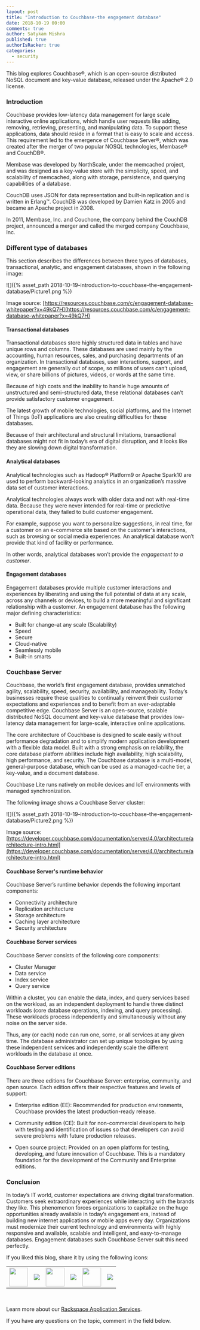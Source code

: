 ```yaml
---
layout: post
title: "Introduction to Couchbase-the engagement database"
date: 2018-10-19 00:00
comments: true
author: Satykam Mishra
published: true
authorIsRacker: true
categories:
  - security
---
```


This blog explores Couchbase&reg;, which is an open-source distributed NoSQL 
document and key-value database, released under the Apache&reg; 2.0 license. 

<!-- more -->

### Introduction

Couchbase provides low-latency data management for large scale interactive online 
applications, which handle user requests like adding, removing, retrieving, 
presenting, and manipulating data. To support these applications, data should 
reside in a format that is easy to scale and access. This requirement led to the 
emergence of Couchbase Server&reg;, which was created after the merger of 
two popular NOSQL technologies, Membase&reg; and CouchDB&reg;. 

Membase was developed by NorthScale, under the memcached project, and was designed 
as a key-value store with the simplicity, speed, and scalability of memcached, 
along with storage, persistence, and querying capabilities of a database.

CouchDB uses JSON for data representation and built-in replication and is written 
in Erlang&trade;. CouchDB was developed by Damien Katz in 2005 and became an 
Apache project in 2008.

In 2011, Membase, Inc. and Couchone, the company behind the CouchDB project, 
announced a merger and called the merged company Couchbase, Inc.

### Different type of databases

This section describes the differences between three types of databases, 
transactional, analytic, and engagement databases, shown in the following image:

![]({% asset_path 2018-10-19-introduction-to-couchbase-the-engagement-database/Picture1.png %})

Image source: [https://resources.couchbase.com/c/engagement-database-whitepaper?x=49kQ7H](https://resources.couchbase.com/c/engagement-database-whitepaper?x=49kQ7H)

#### Transactional databases

Transactional databases store highly structured data in tables and have unique 
rows and columns. These databases are used mainly by the accounting, human 
resources, sales, and purchasing departments of an organization. In transactional 
databases, user interactions, support, and engagement are generally out of scope, 
so millions of users can’t upload, view, or share billions of pictures, videos, 
or words at the same time.

Because of high costs and the inability to handle huge amounts of unstructured 
and semi-structured data, these relational databases can’t provide satisfactory 
customer engagement.

The latest growth of mobile technologies, social platforms, and the Internet of 
Things (IoT) applications are also creating difficulties for these databases.

Because of their architectural and structural limitations, transactional databases 
might not fit in today’s era of digital disruption, and it looks like they are 
slowing down digital transformation.

#### Analytical databases

Analytical technologies such as Hadoop&reg; Platform9 or Apache Spark10 are used 
to perform backward-looking analytics in an organization’s massive data set of 
customer interactions.

Analytical technologies always work with older data and not with real-time data. 
Because they were never intended for real-time or predictive operational data, 
they failed to build customer engagement. 

For example, suppose you want to personalize suggestions, in real time, for a 
customer on an e-commerce site based on the customer's interactions, such as 
browsing or social media experiences. An analytical database won’t provide that 
kind of facility or performance. 

In other words, analytical databases won’t provide the *engagement to a customer*.

#### Engagement databases

Engagement databases provide multiple customer interactions and experiences by 
liberating and using the full potential of data at any scale, across any channels 
or devices, to build a more meaningful and significant relationship with a customer.
An engagement database has the following major defining characteristics:

- Built for change–at any scale (Scalability)
- Speed 
- Secure
- Cloud-native
- Seamlessly mobile
- Built-in smarts

### Couchbase Server

Couchbase, the world’s first engagement database, provides unmatched agility, 
scalability, speed, security, availability, and manageability. Today’s businesses 
require these qualities to continually reinvent their customer expectations and 
experiences and to benefit from an ever-adaptable competitive edge. Couchbase 
Server is an open-source, scalable distributed NoSQL document and key-value 
database that provides low-latency data management for large-scale, interactive 
online applications.

The core architecture of Couchbase is designed to scale easily without performance 
degradation and to simplify modern application development with a flexible data 
model. Built with a strong emphasis on reliability, the core database platform 
abilities include high availability, high scalability, high performance, and 
security. The Couchbase database is a multi-model, general-purpose database, which
can be used as a managed-cache tier, a key-value, and a document database. 

Couchbase Lite runs natively on mobile devices and IoT environments with managed 
synchronization.

The following image shows a Couchbase Server cluster:

![]({% asset_path 2018-10-19-introduction-to-couchbase-the-engagement-database/Picture2.png %})

Image source: [https://developer.couchbase.com/documentation/server/4.0/architecture/architecture-intro.html](https://developer.couchbase.com/documentation/server/4.0/architecture/architecture-intro.html)

#### Couchbase Server's runtime behavior

Couchbase Server’s runtime behavior depends the following important components:

- Connectivity architecture
- Replication architecture
- Storage architecture
- Caching layer architecture
- Security architecture

#### Couchbase Server services

Couchbase Server consists of the following core components: 

- Cluster Manager 
- Data service
- Index service
- Query service 

Within a cluster, you can enable the data, index, and query services based on the 
workload, as an independent deployment to handle three distinct workloads (core 
database operations, indexing, and query processing). These workloads process 
independently and simultaneously without any noise on the server side.

Thus, any (or each) node can run one, some,  or all services at any given time. 
The database administrator can set up unique topologies by using these independent 
services and independently scale the different workloads in the database at once.

#### Couchbase Server editions

There are three editions for Couchbase Server: enterprise, community, and open 
source. Each edition offers their respective features and levels of support:

- Enterprise edition (EE): Recommended for production environments, Couchbase 
provides the latest production-ready release. 

- Community edition (CE): Built for non-commercial developers to help with testing 
and identification of issues so that developers can avoid severe problems with 
future production releases. 

- Open source project: Provided on an open platform for testing, developing, 
and future innovation of Couchbase. This is a mandatory foundation for the 
development of the Community and Enterprise editions. 


### Conclusion

In today’s IT world, customer expectations are driving digital transformation. 
Customers seek extraordinary experiences while interacting with the brands they 
like. This phenomenon forces organizations to capitalize on the huge opportunities 
already available in today’s engagement era, instead of building new internet 
applications or mobile apps every day. Organizations must modernize their current 
technology and environments with highly responsive and available, scalable and 
intelligent, and easy-to-manage databases. Engagement databases such Couchbase 
Server suit this need perfectly.

<table>
  <tr>If you liked this blog, share it by using the following icons:</tr>
  <tr>
   <td>
       <img src="{% asset_path line-tile.png %}" width=50 >
    </td>
    <td>
      <a href="https://twitter.com/home?status=https%3A//developer.rackspace.com/blog/applications-monitoring-creating-a-smoother-financial-close/">
        <img src="{% asset_path shareT.png %}">
      </a>
    </td>
    <td>
       <img src="{% asset_path line-tile.png %}" width=50 >
    </td>
    <td>
      <a href="https://www.facebook.com/sharer/sharer.php?u=https%3A//developer.rackspace.com/blog/applications-monitoring-creating-a-smoother-financial-close/">
        <img src="{% asset_path shareFB.png %}">
      </a>
    </td>
    <td>
       <img src="{% asset_path line-tile.png %}" width=50 >
    </td>
    <td>
      <a href="https://www.linkedin.com/shareArticle?mini=true&url=https%3A//developer.rackspace.com/blog/applications-monitoring-creating-a-smoother-financial-close&summary=&source=">
        <img src="{% asset_path shareL.png %}">
      </a>
    </td>
  </tr>
</table>

</br>

Learn more about our [Rackspace Application Services](https://www.rackspace.com/application-management).

If you have any questions on the topic, comment in the field below.

